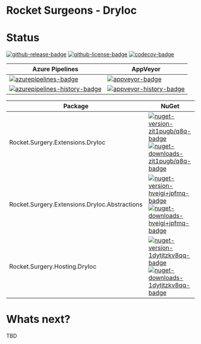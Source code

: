 # Rocket Surgeons - DryIoc

# Status

<!-- badges -->
[![github-release-badge]][github-release]
[![github-license-badge]][github-license]
[![codecov-badge]][codecov]
<!-- badges -->

<!-- history badges -->
| Azure Pipelines                                           | AppVeyor                                      |
| --------------------------------------------------------- | --------------------------------------------- |
| [![azurepipelines-badge]][azurepipelines]                 | [![appveyor-badge]][appveyor]                 |
| [![azurepipelines-history-badge]][azurepipelines-history] | [![appveyor-history-badge]][appveyor-history] |
<!-- history badges -->

<!-- nuget packages -->
| Package                                       | NuGet                                                                                          |
| --------------------------------------------- | ---------------------------------------------------------------------------------------------- |
| Rocket.Surgery.Extensions.DryIoc              | [![nuget-version-zit1pugb/q8q-badge]![nuget-downloads-zit1pugb/q8q-badge]][nuget-zit1pugb/q8q] |
| Rocket.Surgery.Extensions.DryIoc.Abstractions | [![nuget-version-hveigi+jpfmq-badge]![nuget-downloads-hveigi+jpfmq-badge]][nuget-hveigi+jpfmq] |
| Rocket.Surgery.Hosting.DryIoc                 | [![nuget-version-1dytjtzkv8qq-badge]![nuget-downloads-1dytjtzkv8qq-badge]][nuget-1dytjtzkv8qq] |
<!-- nuget packages -->

# Whats next?

TBD

<!-- generated references -->
[github-release]: https://github.com/RocketSurgeonsGuild/DryIoc.Extensions/releases/latest
[github-release-badge]: https://img.shields.io/github/release/RocketSurgeonsGuild/DryIoc.Extensions.svg?logo=github&style=flat "Latest Release"
[github-license]: https://github.com/RocketSurgeonsGuild/DryIoc.Extensions/blob/master/LICENSE
[github-license-badge]: https://img.shields.io/github/license/RocketSurgeonsGuild/DryIoc.Extensions.svg?style=flat "License"
[codecov]: https://codecov.io/gh/RocketSurgeonsGuild/DryIoc.Extensions
[codecov-badge]: https://img.shields.io/codecov/c/github/RocketSurgeonsGuild/DryIoc.Extensions.svg?color=E03997&label=codecov&logo=codecov&logoColor=E03997&style=flat "Code Coverage"
[azurepipelines]: https://rocketsurgeonsguild.visualstudio.com/Libraries/_build/latest?definitionId=13&branchName=master
[azurepipelines-badge]: https://img.shields.io/azure-devops/build/rocketsurgeonsguild/Libraries/13.svg?color=98C6FF&label=azure%20pipelines&logo=azuredevops&logoColor=98C6FF&style=flat "Azure Pipelines Status"
[azurepipelines-history]: https://rocketsurgeonsguild.visualstudio.com/Libraries/_build?definitionId=13&branchName=master
[azurepipelines-history-badge]: https://buildstats.info/azurepipelines/chart/rocketsurgeonsguild/Libraries/13?includeBuildsFromPullRequest=false "Azure Pipelines History"
[appveyor]: https://ci.appveyor.com/project/RocketSurgeonsGuild/DryIoc-extensions
[appveyor-badge]: https://img.shields.io/appveyor/ci/RocketSurgeonsGuild/DryIoc-extensions.svg?color=00b3e0&label=appveyor&logo=appveyor&logoColor=00b3e0&style=flat "AppVeyor Status"
[appveyor-history]: https://ci.appveyor.com/project/RocketSurgeonsGuild/DryIoc-extensions/history
[appveyor-history-badge]: https://buildstats.info/appveyor/chart/RocketSurgeonsGuild/DryIoc-extensions?includeBuildsFromPullRequest=false "AppVeyor History"
[nuget-zit1pugb/q8q]: https://www.nuget.org/packages/Rocket.Surgery.Extensions.DryIoc/
[nuget-version-zit1pugb/q8q-badge]: https://img.shields.io/nuget/v/Rocket.Surgery.Extensions.DryIoc.svg?color=004880&logo=nuget&style=flat-square "NuGet Version"
[nuget-downloads-zit1pugb/q8q-badge]: https://img.shields.io/nuget/dt/Rocket.Surgery.Extensions.DryIoc.svg?color=004880&logo=nuget&style=flat-square "NuGet Downloads"
[nuget-hveigi+jpfmq]: https://www.nuget.org/packages/Rocket.Surgery.Extensions.DryIoc.Abstractions/
[nuget-version-hveigi+jpfmq-badge]: https://img.shields.io/nuget/v/Rocket.Surgery.Extensions.DryIoc.Abstractions.svg?color=004880&logo=nuget&style=flat-square "NuGet Version"
[nuget-downloads-hveigi+jpfmq-badge]: https://img.shields.io/nuget/dt/Rocket.Surgery.Extensions.DryIoc.Abstractions.svg?color=004880&logo=nuget&style=flat-square "NuGet Downloads"
[nuget-1dytjtzkv8qq]: https://www.nuget.org/packages/Rocket.Surgery.Hosting.DryIoc/
[nuget-version-1dytjtzkv8qq-badge]: https://img.shields.io/nuget/v/Rocket.Surgery.Hosting.DryIoc.svg?color=004880&logo=nuget&style=flat-square "NuGet Version"
[nuget-downloads-1dytjtzkv8qq-badge]: https://img.shields.io/nuget/dt/Rocket.Surgery.Hosting.DryIoc.svg?color=004880&logo=nuget&style=flat-square "NuGet Downloads"
<!-- generated references -->

<!-- nuke-data
github:
  owner: RocketSurgeonsGuild
  repository: DryIoc.Extensions
azurepipelines:
  account: rocketsurgeonsguild
  teamproject: Libraries
  builddefinition: 13
appveyor:
  account: RocketSurgeonsGuild
  build: DryIoc-extensions
-->
